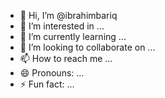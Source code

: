 - 👋 Hi, I’m @ibrahimbariq
- 👀 I’m interested in ...
- 🌱 I’m currently learning ...
- 💞️ I’m looking to collaborate on ...
- 📫 How to reach me ...
- 😄 Pronouns: ...
- ⚡ Fun fact: ...

<!---
ibrahimbariq/ibrahimbariq is a ✨ special ✨ repository because its `README.md` (this file) appears on your GitHub profile.
You can click the Preview link to take a look at your changes.
--->
